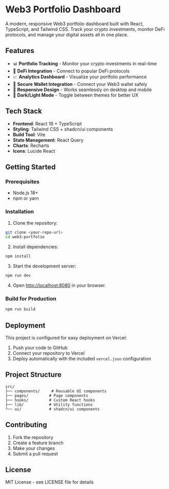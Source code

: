 # Web3 Portfolio Dashboard

A modern, responsive Web3 portfolio dashboard built with React, TypeScript, and Tailwind CSS. Track your crypto investments, monitor DeFi protocols, and manage your digital assets all in one place.

## Features

- 📊 **Portfolio Tracking** - Monitor your crypto investments in real-time
- 🎯 **DeFi Integration** - Connect to popular DeFi protocols
- 📈 **Analytics Dashboard** - Visualize your portfolio performance
- 🔐 **Secure Wallet Integration** - Connect your Web3 wallet safely
- 📱 **Responsive Design** - Works seamlessly on desktop and mobile
- 🌙 **Dark/Light Mode** - Toggle between themes for better UX

## Tech Stack

- **Frontend**: React 18 + TypeScript
- **Styling**: Tailwind CSS + shadcn/ui components
- **Build Tool**: Vite
- **State Management**: React Query
- **Charts**: Recharts
- **Icons**: Lucide React

## Getting Started

### Prerequisites

- Node.js 18+ 
- npm or yarn

### Installation

1. Clone the repository:
```bash
git clone <your-repo-url>
cd web3-portfolio
```

2. Install dependencies:
```bash
npm install
```

3. Start the development server:
```bash
npm run dev
```

4. Open [http://localhost:8080](http://localhost:8080) in your browser.

### Build for Production

```bash
npm run build
```

## Deployment

This project is configured for easy deployment on Vercel:

1. Push your code to GitHub
2. Connect your repository to Vercel
3. Deploy automatically with the included `vercel.json` configuration

## Project Structure

```
src/
├── components/     # Reusable UI components
├── pages/         # Page components
├── hooks/         # Custom React hooks
├── lib/           # Utility functions
└── ui/            # shadcn/ui components
```

## Contributing

1. Fork the repository
2. Create a feature branch
3. Make your changes
4. Submit a pull request

## License

MIT License - see LICENSE file for details
